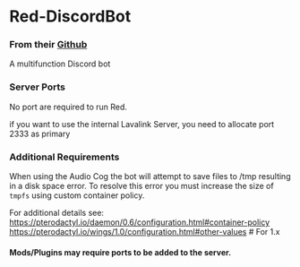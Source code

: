 # Red-DiscordBot
### From their [Github](https://github.com/Cog-Creators/Red-DiscordBot)
A multifunction Discord bot 

### Server Ports
No port are required to run Red.

if you want to use the internal Lavalink Server, you need to allocate port 2333 as primary

### Additional Requirements
When using the Audio Cog the bot will attempt to save files to /tmp resulting in a disk space error.  To resolve this error you must increase the size of `tmpfs` using custom container policy.

For additional details see: 
https://pterodactyl.io/daemon/0.6/configuration.html#container-policy
https://pterodactyl.io/wings/1.0/configuration.html#other-values # For 1.x

#### Mods/Plugins may require ports to be added to the server.
